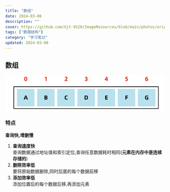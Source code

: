 ```yaml
---
title: "数组"
date: 2024-03-08
description: ""
cover: https://github.com/Gjt-9520/ImageResources/blob/main/photos/original/Ximage48.jpg?raw=true
tags: ["数据结构"]
category: "学习笔记"
updated: 2024-03-08
---
```


## 数组

![数组](../images/数组.png)

### 特点 

**查询快,增删慢**

1. **查询速度快**          
查询数据通过地址值和索引定位,查询任意数据耗时相同(**元素在内存中是连续存储的**)
2. **删除效率低**         
要将原始数据删除,同时后面的每个数据前移
3. **添加效率低**        
添加位置后的每个数据后移,再添加元素                

